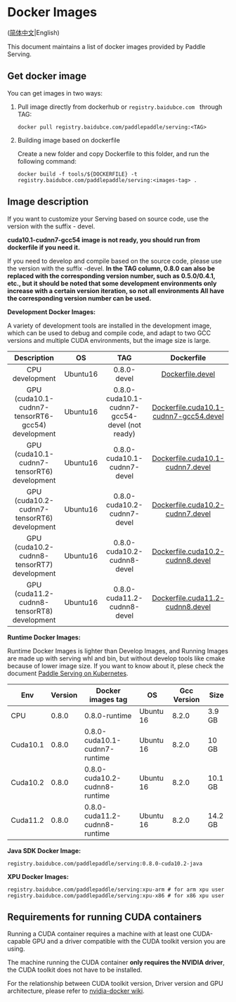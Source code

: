 # Docker Images

([简体中文](Docker_Images_CN.md)|English)

This document maintains a list of docker images provided by Paddle Serving.

## Get docker image

You can get images in two ways:

1. Pull image directly from dockerhub or `registry.baidubce.com ` through TAG:

   ```shell
   docker pull registry.baidubce.com/paddlepaddle/serving:<TAG> 
   ```

2. Building image based on dockerfile

   Create a new folder and copy Dockerfile to this folder, and run the following command:

   ```shell
   docker build -f tools/${DOCKERFILE} -t registry.baidubce.com/paddlepaddle/serving:<images-tag> .
   ```



## Image description

If you want to customize your Serving based on source code, use the version with the suffix - devel.

**cuda10.1-cudnn7-gcc54 image is not ready, you should run from dockerfile if you need it.**

If you need to develop and compile based on the source code, please use the version with the suffix -devel.
**In the TAG column, 0.8.0 can also be replaced with the corresponding version number, such as 0.5.0/0.4.1, etc., but it should be noted that some development environments only increase with a certain version iteration, so not all environments All have the corresponding version number can be used.**

**Development Docker Images:**

A variety of development tools are installed in the development image, which can be used to debug and compile code, and adapt to two GCC versions and multiple CUDA environments, but the image size is large.

|                         Description                         |   OS    |             TAG              |                          Dockerfile                          |
| :----------------------------------------------------------: | :-----: | :--------------------------: | :----------------------------------------------------------: |
|                       CPU development                        | Ubuntu16 |         0.8.0-devel         |        [Dockerfile.devel](../tools/Dockerfile.devel)         |
|              GPU (cuda10.1-cudnn7-tensorRT6-gcc54) development               | Ubuntu16 | 0.8.0-cuda10.1-cudnn7-gcc54-devel (not ready) | [Dockerfile.cuda10.1-cudnn7-gcc54.devel](../tools/Dockerfile.cuda10.1-cudnn7-gcc54.devel) |
|              GPU (cuda10.1-cudnn7-tensorRT6) development               | Ubuntu16 | 0.8.0-cuda10.1-cudnn7-devel | [Dockerfile.cuda10.1-cudnn7.devel](../tools/Dockerfile.cuda10.1-cudnn7.devel) |
|              GPU (cuda10.2-cudnn7-tensorRT6) development               | Ubuntu16 | 0.8.0-cuda10.2-cudnn7-devel | [Dockerfile.cuda10.2-cudnn7.devel](../tools/Dockerfile.cuda10.2-cudnn7.devel) |
|              GPU (cuda10.2-cudnn8-tensorRT7) development               | Ubuntu16 | 0.8.0-cuda10.2-cudnn8-devel | [Dockerfile.cuda10.2-cudnn8.devel](../tools/Dockerfile.cuda10.2-cudnn8.devel) |
|              GPU (cuda11.2-cudnn8-tensorRT8) development               | Ubuntu16 | 0.8.0-cuda11.2-cudnn8-devel | [Dockerfile.cuda11.2-cudnn8.devel](../tools/Dockerfile.cuda11.2-cudnn8.devel) |


**Runtime Docker Images:**

Runtime Docker Images is lighter than Develop Images, and Running Images are made up with serving whl and bin, but without develop tools like cmake because of lower image size. If you want to know about it, plese check the document [Paddle Serving on Kubernetes](./Run_On_Kubernetes_CN.md).

| Env      | Version | Docker images tag            | OS        | Gcc Version | Size |
|----------|---------|------------------------------|-----------|-------------|------|
|    CPU   | 0.8.0 | 0.8.0-runtime                 | Ubuntu 16 |  8.2.0       | 3.9 GB |
| Cuda10.1 | 0.8.0 | 0.8.0-cuda10.1-cudnn7-runtime  | Ubuntu 16 |   8.2.0       | 10 GB |
| Cuda10.2 | 0.8.0 | 0.8.0-cuda10.2-cudnn8-runtime  | Ubuntu 16 |   8.2.0       | 10.1 GB |
| Cuda11.2 | 0.8.0 | 0.8.0-cuda11.2-cudnn8-runtime| Ubuntu 16 |    8.2.0       | 14.2 GB |

**Java SDK Docker Image:**
```
registry.baidubce.com/paddlepaddle/serving:0.8.0-cuda10.2-java
```

**XPU Docker Images:**
```
registry.baidubce.com/paddlepaddle/serving:xpu-arm # for arm xpu user
registry.baidubce.com/paddlepaddle/serving:xpu-x86 # for x86 xpu user
```

## Requirements for running CUDA containers

Running a CUDA container requires a machine with at least one CUDA-capable GPU and a driver compatible with the CUDA toolkit version you are using. 

The machine running the CUDA container **only requires the NVIDIA driver**, the CUDA toolkit does not have to be installed.

For the relationship between CUDA toolkit version, Driver version and GPU architecture, please refer to [nvidia-docker wiki](https://github.com/NVIDIA/nvidia-docker/wiki/CUDA).

